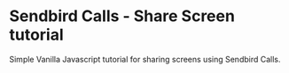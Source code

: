 # Sendbird Calls - Share Screen tutorial
Simple Vanilla Javascript tutorial for sharing screens using Sendbird Calls.
